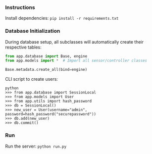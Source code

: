 ### Instructions

Install dependencies: `pip install -r requirements.txt`

### Database Initialization
During database setup, all subclasses will automatically create their respective tables:

```python
from app.database import Base, engine
from app.models import *  # Import all sensor/controller classes

Base.metadata.create_all(bind=engine)
```

CLI script to create users:
```
python
>>> from app.database import SessionLocal
>>> from app.models import User
>>> from app.utils import hash_password
>>> db = SessionLocal()
>>> new_user = User(username="admin", password=hash_password("securepassword"))
>>> db.add(new_user)
>>> db.commit()

```
### Run

Run the server: `python run.py`